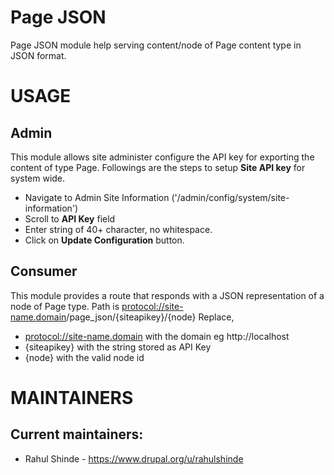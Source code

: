 # Page JSON

Page JSON module help serving content/node of Page content type in JSON format.

# USAGE
## Admin
This module allows site administer configure the API key for exporting the content of type Page.
Followings are the steps to setup **Site API key** for system wide.
* Navigate to Admin Site Information ('/admin/config/system/site-information')
* Scroll to **API Key** field
* Enter string of 40+ character, no whitespace.
* Click on **Update Configuration** button.

## Consumer
This module provides a route that responds with a JSON representation of a node of Page type.
Path is <protocol://site-name.domain>/page_json/{siteapikey}/{node}
Replace,
* <protocol://site-name.domain> with the domain eg http://localhost
* {siteapikey} with the string stored as API Key
* {node} with the valid node id


MAINTAINERS
==========

## Current maintainers:
 * Rahul Shinde - https://www.drupal.org/u/rahulshinde
